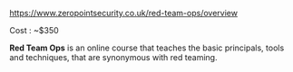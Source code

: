 https://www.zeropointsecurity.co.uk/red-team-ops/overview

Cost : ~$350

**Red Team Ops** is an online course that teaches the basic principals, tools and techniques, that are synonymous with red teaming.